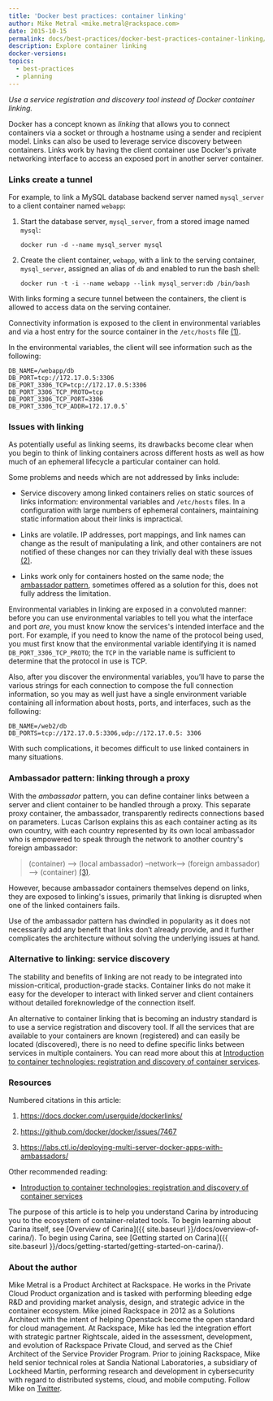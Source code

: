 ```yaml
---
title: 'Docker best practices: container linking'
author: Mike Metral <mike.metral@rackspace.com>
date: 2015-10-15
permalink: docs/best-practices/docker-best-practices-container-linking/
description: Explore container linking
docker-versions:
topics:
  - best-practices
  - planning
---
```


*Use a service registration and discovery tool instead of Docker container linking.*

Docker has a concept known as *linking* that allows you to connect
containers via a socket or through a hostname using a sender and
recipient model. Links can also be used to leverage service discovery
between containers. Links work by having the client
container use Docker's private networking interface to
access an exposed port in another server container.

### Links create a tunnel

For example, to link a MySQL database backend server named `mysql_server` to a client container named `webapp`:

1. Start the database server, `mysql_server`, from a stored image named `mysql`:

    `docker run -d --name mysql_server mysql`

2. Create the client container, `webapp`, with a link to the serving container, `mysql_server`,
   assigned an alias of `db` and enabled to run the bash shell:

    `docker run -t -i --name webapp --link mysql_server:db /bin/bash`

With links forming a secure tunnel between the containers,
the client is allowed to access data on the serving container.

Connectivity information is exposed to the client
in environmental variables and via a host entry for
the source container in the `/etc/hosts` file [(1)](#resources).

In the environmental variables, the client will see information
such as the following:

```
DB_NAME=/webapp/db
DB_PORT=tcp://172.17.0.5:3306
DB_PORT_3306_TCP=tcp://172.17.0.5:3306
DB_PORT_3306_TCP_PROTO=tcp
DB_PORT_3306_TCP_PORT=3306
DB_PORT_3306_TCP_ADDR=172.17.0.5`
```

### Issues with linking

As potentially useful as linking seems, its drawbacks become clear when you begin to think of linking
containers across different hosts as well as how much of an ephemeral
lifecycle a particular container can hold.

Some problems and needs which are not addressed by links include:

- Service discovery among linked containers relies on static sources of links information:
  environmental variables and `/etc/hosts` files.
  In a configuration with large numbers of ephemeral containers,
  maintaining static information about their links is impractical.

- Links are volatile. IP addresses, port mappings, and link names can
  change as the result of manipulating a link, and other containers
  are not notified of these changes nor can they trivially deal with
  these issues [(2)](#resources).

- Links work only for containers hosted on the same node;
  the [ambassador pattern](#ambassador), sometimes offered as a solution for this, does not fully address the limitation.

Environmental variables in linking are exposed in a convoluted manner:
before you can use environmental variables to tell you what the interface and port *are*,
you must know know the services's intended interface and the port.
For example, if you need
to know the name of the protocol being used, you must first know that the environmental variable identifying it is named
`DB_PORT_3306_TCP_PROTO`; the `TCP` in the variable name is sufficient to determine that the protocol in use is TCP.

Also, after you discover the environmental variables, you’ll have to
parse the various strings for each connection to compose the full
connection information, so you may as well just have a single
environment variable containing all information about hosts, ports, and interfaces,
such as the following:

```
DB_NAME=/web2/db
DB_PORTS=tcp://172.17.0.5:3306,udp://172.17.0.5: 3306
```

With such complications, it becomes difficult to use linked containers in
many situations.

<a name="ambassador"></a>
### Ambassador pattern: linking through a proxy

With the *ambassador* pattern, you can define container links
between a server and client container to be handled through a proxy. This separate proxy
container, the ambassador, transparently redirects connections based on parameters. Lucas Carlson explains this as each container acting as its own country, with each country represented by its own local ambassador who is empowered to speak through the network to another country's foreign ambassador:
>  (container) –> (local ambassador) –network–> (foreign ambassador) –> (container) [(3)](#resources).

However, because ambassador containers themselves depend on links, they
are exposed to linking's issues, primarily that linking is disrupted when one of the linked containers fails.

Use of the ambassador pattern has dwindled in popularity as it does not necessarily add any benefit
that links don’t already provide, and it further complicates the
architecture without solving the underlying issues at hand.

### Alternative to linking: service discovery

The stability and benefits of linking
are not ready to be integrated into
mission-critical, production-grade stacks.
Container links do not make it easy for the developer to
interact with linked server and client containers without detailed
foreknowledge of the connection itself.

An alternative to container linking that is becoming an industry standard is to use a
service registration and discovery tool. If all the services that are available to your containers are known (registered) and can easily be located (discovered), there is no need to define specific links between services in multiple containers. You can read more about this at
[Introduction to container technologies: registration and discovery of container services](../container-technologies-registration-discover/).

### Resources

Numbered citations in this article:

1. <https://docs.docker.com/userguide/dockerlinks/>

2. <https://github.com/docker/docker/issues/7467>

3. <https://labs.ctl.io/deploying-multi-server-docker-apps-with-ambassadors/>

Other recommended reading:

- [Introduction to container technologies: registration and discovery of container services](../container-technologies-registration-discover/)

The purpose of this article is to help you understand Carina by introducing you
to the ecosystem of container-related tools.
To begin learning about Carina itself, see
[Overview of Carina]({{ site.baseurl }}/docs/overview-of-carina/).
To begin using Carina, see
[Getting started on Carina]({{ site.baseurl }}/docs/getting-started/getting-started-on-carina/).

### About the author

Mike Metral is a Product Architect at Rackspace. He works in the Private Cloud Product organization and is tasked with performing bleeding edge R&D and providing market analysis, design, and strategic advice in the container ecosystem. Mike joined Rackspace in 2012 as a Solutions Architect with the intent of helping Openstack become the open standard for cloud management. At Rackspace, Mike has led the integration effort with strategic partner Rightscale, aided in the assessment, development, and evolution of Rackspace Private Cloud, and served as the Chief Architect of the Service Provider Program. Prior to joining Rackspace, Mike held senior technical roles at Sandia National Laboratories, a subsidiary of Lockheed Martin, performing research and development in cybersecurity with regard to distributed systems, cloud, and mobile computing. Follow Mike on [Twitter](https://twitter.com/mikemetral).
